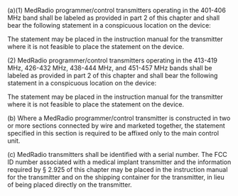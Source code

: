 (a)(1) MedRadio programmer/control transmitters operating in the 401-406 MHz band shall be labeled as provided in part 2 of this chapter and shall bear the following statement in a conspicuous location on the device:
                                    

The statement may be placed in the instruction manual for the transmitter where it is not feasible to place the statement on the device.

(2) MedRadio programmer/control transmitters operating in the 413-419 MHz, 426-432 MHz, 438-444 MHz, and 451-457 MHz bands shall be labeled as provided in part 2 of this chapter and shall bear the following statement in a conspicuous location on the device:
                                    

The statement may be placed in the instruction manual for the transmitter where it is not feasible to place the statement on the device.

(b) Where a MedRadio programmer/control transmitter is constructed in two or more sections connected by wire and marketed together, the statement specified in this section is required to be affixed only to the main control unit.

(c) MedRadio transmitters shall be identified with a serial number. The FCC ID number associated with a medical implant transmitter and the information required by § 2.925 of this chapter may be placed in the instruction manual for the transmitter and on the shipping container for the transmitter, in lieu of being placed directly on the transmitter.

